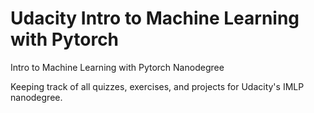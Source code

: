# Udacity Intro to Machine Learning with Pytorch
Intro to Machine Learning with Pytorch Nanodegree

Keeping track of all quizzes, exercises, and projects for Udacity's IMLP nanodegree.
